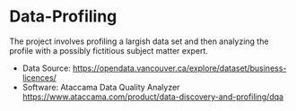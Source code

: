 # Data-Profiling
The project involves profiling a largish data set and then analyzing the profile with a possibly fictitious subject matter expert.
- Data Source: https://opendata.vancouver.ca/explore/dataset/business-licences/
- Software: Ataccama Data Quality Analyzer https://www.ataccama.com/product/data-discovery-and-profiling/dqa

